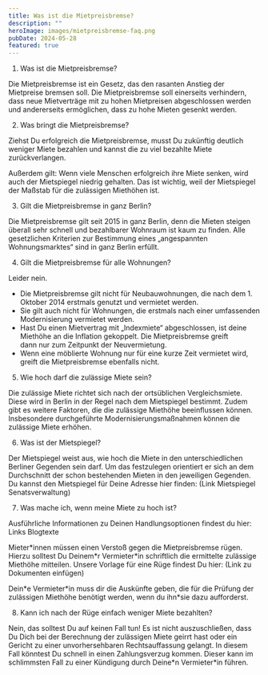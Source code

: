 ```yaml
---
title: Was ist die Mietpreisbremse?
description: ""
heroImage: images/mietpreisbremse-faq.png
pubDate: 2024-05-28
featured: true
---
```


1. Was ist die Mietpreisbremse?

Die Mietpreisbremse ist ein Gesetz, das den rasanten Anstieg der Mietpreise bremsen soll. Die Mietpreisbremse soll einerseits verhindern, dass neue Mietverträge mit zu hohen Mietpreisen abgeschlossen werden und andererseits ermöglichen, dass zu hohe Mieten gesenkt werden.

2. Was bringt die Mietpreisbremse?

Ziehst Du erfolgreich die Mietpreisbremse, musst Du zukünftig deutlich weniger Miete bezahlen und kannst die zu viel bezahlte Miete zurückverlangen.

Außerdem gilt: Wenn viele Menschen erfolgreich ihre Miete senken, wird auch der Mietspiegel niedrig gehalten. Das ist wichtig, weil der Mietspiegel der Maßstab für die zulässigen Miethöhen ist.

3. Gilt die Mietpreisbremse in ganz Berlin?

Die Mietpreisbremse gilt seit 2015 in ganz Berlin, denn die Mieten steigen überall sehr schnell und bezahlbarer Wohnraum ist kaum zu finden. Alle gesetzlichen Kriterien zur Bestimmung eines „angespannten Wohnungsmarktes“ sind in ganz Berlin erfüllt.

4. Gilt die Mietpreisbremse für alle Wohnungen?

Leider nein.

- Die Mietpreisbremse gilt nicht für Neubauwohnungen, die nach dem 1. Oktober 2014 erstmals genutzt und vermietet werden.
- Sie gilt auch nicht für Wohnungen, die erstmals nach einer umfassenden Modernisierung vermietet werden.
- Hast Du einen Mietvertrag mit „Indexmiete“ abgeschlossen, ist deine Miethöhe an die Inflation gekoppelt. Die Mietpreisbremse greift dann nur zum Zeitpunkt der Neuvermietung.
- Wenn eine möblierte Wohnung nur für eine kurze Zeit vermietet wird, greift die Mietpreisbremse ebenfalls nicht.

5. Wie hoch darf die zulässige Miete sein?

Die zulässige Miete richtet sich nach der ortsüblichen Vergleichsmiete. Diese wird in Berlin in der Regel nach dem Mietspiegel bestimmt. Zudem gibt es weitere Faktoren, die die zulässige Miethöhe beeinflussen können. Insbesondere durchgeführte Modernisierungsmaßnahmen können die zulässige Miete erhöhen.

6. Was ist der Mietspiegel?

Der Mietspiegel weist aus, wie hoch die Miete in den unterschiedlichen Berliner Gegenden sein darf. Um das festzulegen orientiert er sich an dem Durchschnitt der schon bestehenden Mieten in den jeweiligen Gegenden. Du kannst den Mietspiegel für Deine Adresse hier finden: (Link Mietspiegel Senatsverwaltung)

7) Was mache ich, wenn meine Miete zu hoch ist?

Ausführliche Informationen zu Deinen Handlungsoptionen findest du hier: Links Blogtexte

Mieter\*innen müssen einen Verstoß gegen die Mietpreisbremse rügen. Hierzu solltest Du Deinem\*r Vermieter\*in schriftlich die ermittelte zulässige Miethöhe mitteilen. Unsere Vorlage für eine Rüge findest Du hier: (Link zu Dokumenten einfügen)

Dein\*e Vermieter\*in muss dir die Auskünfte geben, die für die Prüfung der zulässigen Miethöhe benötigt werden, wenn du ihn\*sie dazu aufforderst.

8. Kann ich nach der Rüge einfach weniger Miete bezahlten?

Nein, das solltest Du auf keinen Fall tun! Es ist nicht auszuschließen, dass Du Dich bei der Berechnung der zulässigen Miete geirrt hast oder ein Gericht zu einer unvorhersehbaren Rechtsauffassung gelangt. In diesem Fall könntest Du schnell in einen Zahlungsverzug kommen. Dieser kann im schlimmsten Fall zu einer Kündigung durch Deine\*n Vermieter\*in führen.
